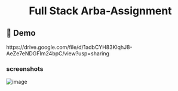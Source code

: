 <h1 align="center" id="title">Full Stack Arba-Assignment</h1>


<h2>🚀 Demo</h2>
https://drive.google.com/file/d/1adbCYH83KlqhJ8-AeZe7eNDGFIm24bpC/view?usp=sharing

### screenshots 
![image](https://github.com/heyvipul/arba-fullstack-assignment/assets/131906819/b844a254-cd46-4245-abb9-8a069acd61f3)

